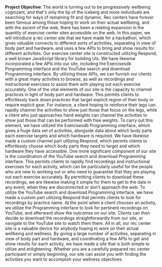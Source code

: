 **Project Objective:**
The world is turning out to be progressively wellbeing cognizant, and that's only the tip of the iceberg and more individuals are searching for ways of remaining fit and dynamic. Rec centers have forever been famous among those hoping to work on their actual wellbeing, and with the ascent of the web, there has been a relating expansion in the quantity of exercise center sites accessible on the web. In this paper, we will introduce a rec center site that we have made for a hackathon, which gives valuable connects to different sorts of activities, separating in view of body part and hardware, and uses a few APIs to bring and show results for different activities.
Our exercise center site is constructed utilizing Respond, a well known JavaScript library for building UIs. We have likewise incorporated a few APIs into our site, including the Exercisesdb Programming interface and the YouTube search and download Programming interface. By utilizing these APIs, we can furnish our clients with a great many activities to browse, as well as recordings and instructional exercises to assist them with playing out each exercise accurately.
One of the vital elements of our site is the capacity to channel practices in light of body part and hardware. This permits clients to effortlessly track down practices that target explicit region of their body or require explicit gear. For instance, a client hoping to reinforce their legs can rapidly channel the activities to show just those that focus on the legs, while a client who just approaches hand weights can channel the activities to show just those that can be performed with free weights.
To carry out this element, we have utilized the Exercisesdb Programming interface, which gives a huge data set of activities, alongside data about which body parts each exercise targets and which hardware is required. We have likewise made a custom channel part utilizing Respond, which permits clients to effortlessly choose which body parts they need to target and which hardware they have accessible.
One more significant component of our site is the coordination of the YouTube search and download Programming interface. This permits clients to rapidly find recordings and instructional exercises for each activity, which can be particularly useful for the people who are new to working out or who need to guarantee that they are playing out each exercise accurately. By permitting clients to download these recordings, we are likewise making it simple for them to get to the data in any event, when they are disconnected or don't approach the web.
To utilize the YouTube search and download Programming interface, we have made a custom part utilizing Respond that permits clients to look for recordings by practice name. At the point when a client chooses an activity, we utilize the Programming interface to look for pertinent recordings on YouTube, and afterward show the outcomes on our site. Clients can then decide to download the recordings straightforwardly from our site, or navigate to the YouTube site to watch them there.
All in all, our rec center site is a valuable device for anybody hoping to work on their actual wellbeing and wellness. By giving a large number of activities, separating in view of body part and hardware, and coordinating a few APIs to get and show results for each activity, we have made a site that is both simple to utilize and enlightening. Whether you are a carefully prepared rec center participant or simply beginning, our site can assist you with finding the activities you want to accomplish your wellness objectives.
